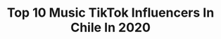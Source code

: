 ---
title: Top 10 Music TikTok Influencers In Chile In 2020
description: >-
  Find top music TikTok influencers in Chile in 2020. Most popular hashtags: #doglovers #coronavirus #challenge #comedia.
platform: TikTok
profiles:
  - username: "i_ndi_go"
    fullname: >-
      Matías Lavín
    location: "Chile"
    followers: 2425
    engagement: 1732
    commentsToLikes: 0.195072
    id: ckact0x34cne20i78civd5upc
    verified: false
    hashtags: "#holadamebolaa, #musica, #ontabebe, #trend"
  - username: "richiangeloficial"
    fullname: >-
      RICHI🤪
    location: "Chile"
    followers: 16263
    engagement: 905
    commentsToLikes: 0.034592
    id: ck9036y8od3f50j78jfve8v4f
    verified: false
    hashtags: "#bafcachallenge, #paradiisedd, #desdemicasa, #ugoodchallenge"
  - username: "deniserosenthaloficial"
    fullname: >-
      Denise Rosenthal
    location: "Chile"
    followers: 423894
    engagement: 1007
    commentsToLikes: 0.006587
    id: ckaik075gh9ua0i78e7yvlweu
    verified: true
    hashtags: "#amordemadre, #ladenitienesabor, #estoycontigo, #estoycontigochallenge"
  - username: "vicho.gnzaa"
    fullname: >-
      Vicente González ✨
    location: "Chile"
    followers: 229445
    engagement: 2593
    commentsToLikes: 0.036047
    id: ckac8kiawfka90i78q4qsf77x
    verified: false
    hashtags: "#comenten, #tiktokcomida, #vira, #workout"
  - username: "poligho"
    fullname: >-
      Poli🇨🇱#tiktokchile
    location: "Chile"
    followers: 3609
    engagement: 1067
    commentsToLikes: 0.194355
    id: cka9mdeaq4a840i7812hi0i0l
    verified: false
    hashtags: "#morande, #princesas, #parati, #estamosenalerta"
  - username: "pianachoo"
    fullname: >-
      pianachoo
    location: "Chile"
    followers: 16810
    engagement: 1830
    commentsToLikes: 0.023183
    id: ck903eehidai00j78yyrwi5nd
    verified: false
    hashtags: "#mygaminglife, #humor, #otaku, #pianotriste"
  - username: "markomusika"
    fullname: >-
      marko
    location: "Chile"
    followers: 137045
    engagement: 1083
    commentsToLikes: 0.009808
    id: ck9gsxj5qkcs20j78rmlz9eob
    verified: false
    hashtags: "#rochela, #venezuel, #comedia, #risa"
  - username: "lasslocalifornia"
    fullname: >-
      Lasslo Yancovich
    location: "Chile"
    followers: 36768
    engagement: 485
    commentsToLikes: 0.025633
    id: ck9n4ism44ir00j78samub0p0
    verified: false
    hashtags: "#beethoven, #elextra, #eeuu, #udechile"
  - username: "palomamamiicl"
    fullname: >-
      Paloma Mami
    location: "Chile"
    followers: 163948
    engagement: 752
    commentsToLikes: 0.008826
    id: ckae391yvwmgq0i78ol52ej05
    verified: false
    hashtags: "#live, #jenniferlopez, #coronavirus, #goals"
  - username: "crismelej"
    fullname: >-
      Cris Melej
    location: "Chile"
    followers: 9965
    engagement: 2016
    commentsToLikes: 0.029472
    id: ckae95qypp6cx0i78yl5wchas
    verified: false
    hashtags: "#xxxtentacion, #badbunny, #getyouthemoon, #someoneyouloved"
---